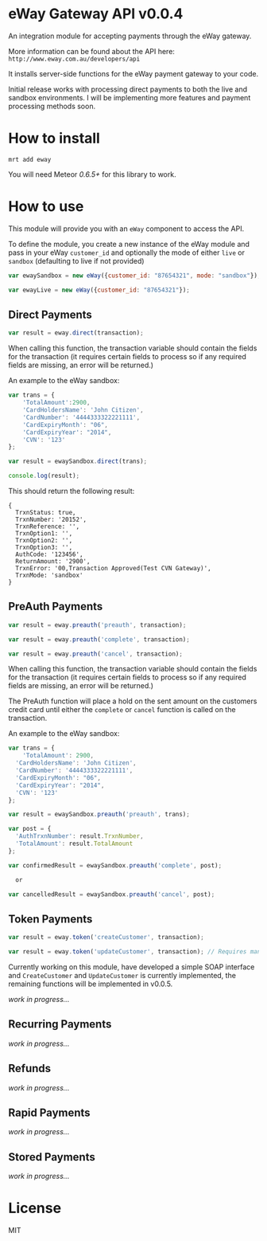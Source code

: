 eWay Gateway API v0.0.4
=======================

An integration module for accepting payments through the eWay gateway. 

More information can be found about the API here: `http://www.eway.com.au/developers/api`

It installs server-side functions for the eWay payment gateway to your code.

Initial release works with processing direct payments to both the live and sandbox environments. I will be implementing more features and payment processing methods soon.

How to install
==============

`mrt add eway`

You will need Meteor _0.6.5+_ for this library to work.

How to use
==========

This module will provide you with an `eWay` component to access the API.

To define the module, you create a new instance of the eWay module and pass in your eWay `customer_id` and optionally the mode of either `live` or `sandbox` (defaulting to live if not provided)

```js
var ewaySandbox = new eWay({customer_id: "87654321", mode: "sandbox"});

var ewayLive = new eWay({customer_id: "87654321"});
```

## Direct Payments

```js
var result = eway.direct(transaction);
```

When calling this function, the transaction variable should contain the fields for the transaction (it requires certain fields to process so if any required fields are missing, an error will be returned.)

An example to the eWay sandbox:
```js
var trans = {
	'TotalAmount':2900,
    'CardHoldersName': 'John Citizen', 
    'CardNumber': '4444333322221111',
    'CardExpiryMonth': "06",
    'CardExpiryYear': "2014", 
    'CVN': '123'
};

var result = ewaySandbox.direct(trans);

console.log(result);
```

This should return the following result:

```
{
  TrxnStatus: true,
  TrxnNumber: '20152',
  TrxnReference: '',
  TrxnOption1: '',
  TrxnOption2: '',
  TrxnOption3: '',
  AuthCode: '123456',
  ReturnAmount: '2900',
  TrxnError: '00,Transaction Approved(Test CVN Gateway)',
  TrxnMode: 'sandbox'
}
```

## PreAuth Payments

```js
var result = eway.preauth('preauth', transaction);

var result = eway.preauth('complete', transaction);

var result = eway.preauth('cancel', transaction);
```

When calling this function, the transaction variable should contain the fields for the transaction (it requires certain fields to process so if any required fields are missing, an error will be returned.)

The PreAuth function will place a hold on the sent amount on the customers credit card until either the `complete` or `cancel` function is called on the transaction.

An example to the eWay sandbox:
```js
var trans = {
	'TotalAmount': 2900,
  'CardHoldersName': 'John Citizen', 
  'CardNumber': '4444333322221111',
  'CardExpiryMonth': "06",
  'CardExpiryYear': "2014", 
  'CVN': '123'
};

var result = ewaySandbox.preauth('preauth', trans);

var post = {
  'AuthTrxnNumber': result.TrxnNumber,
  'TotalAmount': result.TotalAmount
};

var confirmedResult = ewaySandbox.preauth('complete', post);

  or 

var cancelledResult = ewaySandbox.preauth('cancel', post);
```

## Token Payments

```js
var result = eway.token('createCustomer', transaction);

var result = eway.token('updateCustomer', transaction); // Requires managedCustomerID to update
```

Currently working on this module, have developed a simple SOAP interface and `CreateCustomer` and `UpdateCustomer` is currently implemented, the remaining functions will
be implemented in v0.0.5.

*work in progress...*

## Recurring Payments
*work in progress...*

## Refunds
*work in progress...*

## Rapid Payments
*work in progress...*

## Stored Payments
*work in progress...*

License
=======

MIT
